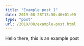 ```yaml
---
title: "Example post 1"
date: 2019-08-28T15:50:46+01:00
type: "post"
url: /2019/08/example-post.html
---
```

Hello there, this is an example post
